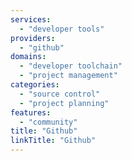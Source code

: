 ```yaml
---
services:
  - "developer tools"
providers:
  - "github"
domains:
  - "developer toolchain"
  - "project management"
categories:
  - "source control"
  - "project planning"
features:
  - "community"
title: "Github"
linkTitle: "Github"
---
```

